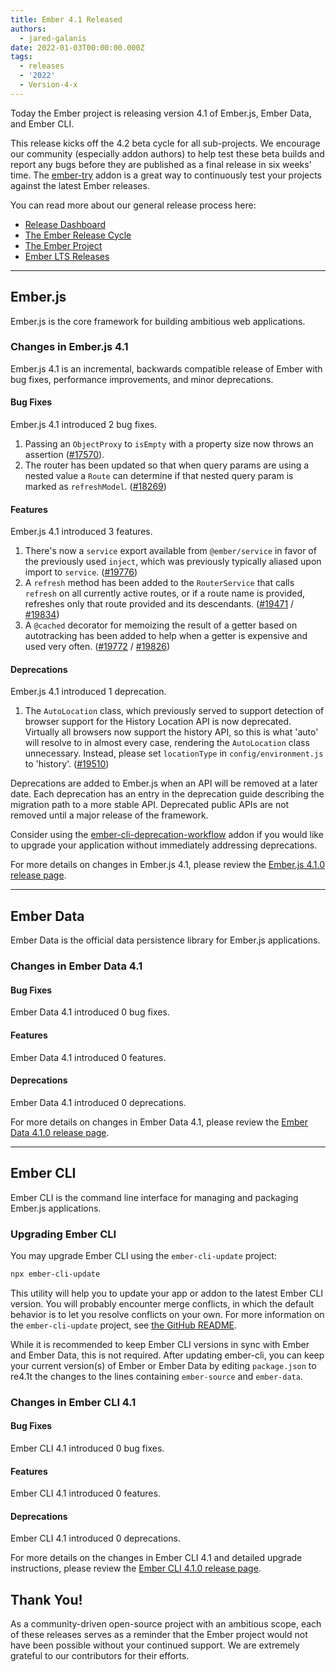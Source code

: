 ```yaml
---
title: Ember 4.1 Released
authors:
  - jared-galanis
date: 2022-01-03T00:00:00.000Z
tags:
  - releases
  - '2022'
  - Version-4-x
---
```


Today the Ember project is releasing version 4.1 of Ember.js, Ember Data, and Ember CLI.

This release kicks off the 4.2 beta cycle for all sub-projects. We encourage our community (especially addon authors) to help test these beta builds and report any bugs before they are published as a final release in six weeks' time. The [ember-try](https://github.com/ember-cli/ember-try) addon is a great way to continuously test your projects against the latest Ember releases.

You can read more about our general release process here:

- [Release Dashboard](http://emberjs.com/releases/)
- [The Ember Release Cycle](https://blog.emberjs.com/new-ember-release-process/)
- [The Ember Project](https://blog.emberjs.com/ember-project-at-2-0/)
- [Ember LTS Releases](https://blog.emberjs.com/announcing-embers-first-lts/)

---

## Ember.js

Ember.js is the core framework for building ambitious web applications.

### Changes in Ember.js 4.1

Ember.js 4.1 is an incremental, backwards compatible release of Ember with bug fixes, performance improvements, and minor deprecations.

#### Bug Fixes

Ember.js 4.1 introduced 2 bug fixes.

1. Passing an `ObjectProxy` to `isEmpty` with a property size now throws an assertion ([#17570](https://github.com/emberjs/ember.js/pull/17570)).
2. The router has been updated so that when query params are using a nested value a `Route` can determine if that nested query param is marked as `refreshModel`. ([#18269](https://github.com/emberjs/ember.js/pull/18269))

#### Features

Ember.js 4.1 introduced 3 features.

1. There's now a `service` export available from `@ember/service` in favor of the previously used `inject`, which was previously typically aliased upon import to `service`. ([#19776](https://github.com/emberjs/ember.js/pull/19776))
2. A `refresh` method has been added to the `RouterService` that calls `refresh` on all currently active routes, or if a route name is provided, refreshes only that route provided and its descendants. ([#19471](https://github.com/emberjs/ember.js/pull/19471) / [#19834](https://github.com/emberjs/ember.js/pull/19834))
3. A `@cached` decorator for memoizing the result of a getter based on autotracking has been added to help when a getter is expensive and used very often. ([#19772](https://github.com/emberjs/ember.js/pull/19772) / [#19826](https://github.com/emberjs/ember.js/pull/19826))

#### Deprecations

Ember.js 4.1 introduced 1 deprecation.

1. The `AutoLocation` class, which previously served to support detection of browser support for the History Location API is now deprecated. Virtually all browsers now support the history API, so this is what 'auto' will resolve to in almost every case, rendering the `AutoLocation` class unnecessary. Instead, please set `locationType` in `config/environment.js` to 'history'. ([#19510](https://github.com/emberjs/ember.js/pull/19510))

Deprecations are added to Ember.js when an API will be removed at a later date. Each deprecation has an entry in the deprecation guide describing the migration path to a more stable API. Deprecated public APIs are not removed until a major release of the framework.

Consider using the [ember-cli-deprecation-workflow](https://github.com/mixonic/ember-cli-deprecation-workflow) addon if you would like to upgrade your application without immediately addressing deprecations.

<!-- Block end -->

For more details on changes in Ember.js 4.1, please review the [Ember.js 4.1.0 release page](https://github.com/emberjs/ember.js/releases/tag/v4.1.0).

---

## Ember Data

Ember Data is the official data persistence library for Ember.js applications.

### Changes in Ember Data 4.1

#### Bug Fixes

Ember Data 4.1 introduced 0 bug fixes.

#### Features

Ember Data 4.1 introduced 0 features.

#### Deprecations

Ember Data 4.1 introduced 0 deprecations.

For more details on changes in Ember Data 4.1, please review the
[Ember Data 4.1.0 release page](https://github.com/emberjs/data/releases/tag/v4.1.0).

---

## Ember CLI

Ember CLI is the command line interface for managing and packaging Ember.js applications.

### Upgrading Ember CLI

You may upgrade Ember CLI using the `ember-cli-update` project:

```bash
npx ember-cli-update
```

This utility will help you to update your app or addon to the latest Ember CLI version. You will probably encounter merge conflicts, in which the default behavior is to let you resolve conflicts on your own. For more information on the `ember-cli-update` project, see [the GitHub README](https://github.com/ember-cli/ember-cli-update).

While it is recommended to keep Ember CLI versions in sync with Ember and Ember Data, this is not required. After updating ember-cli, you can keep your current version(s) of Ember or Ember Data by editing `package.json` to re4.1t the changes to the lines containing `ember-source` and `ember-data`.

### Changes in Ember CLI 4.1

#### Bug Fixes

Ember CLI 4.1 introduced 0 bug fixes.

#### Features

Ember CLI 4.1 introduced 0 features.

#### Deprecations

Ember CLI 4.1 introduced 0 deprecations.

For more details on the changes in Ember CLI 4.1 and detailed upgrade
instructions, please review the [Ember CLI 4.1.0 release page](https://github.com/ember-cli/ember-cli/releases/tag/v4.1.0).

## Thank You!

As a community-driven open-source project with an ambitious scope, each of these releases serves as a reminder that the Ember project would not have been possible without your continued support. We are extremely grateful to our contributors for their efforts.
